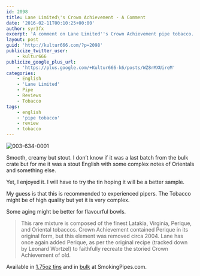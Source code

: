 ```yaml
---
id: 2098
title: Lane Limited\'s Crown Achievement - A Comment
date: '2016-02-11T00:10:25+00:00'
author: syr3fx
excerpt: 'A comment on Lane Limited''s Crown Achievement pipe tobacco.'
layout: post
guid: 'http://kultur666.com/?p=2098'
publicize_twitter_user:
    - kultur666
publicize_google_plus_url:
    - 'https://plus.google.com/+Kultur666-k6/posts/WZ8rMXUireM'
categories:
    - English
    - 'Lane Limited'
    - Pipe
    - Reviews
    - Tobacco
tags:
    - english
    - 'pipe tobacco'
    - review
    - tobacco
---
```


![003-634-0001](http://localhost:8080/wp-content/uploads/2016/02/003-634-0001.jpg)

Smooth, creamy but stout. I don’t know if it was a last batch from the bulk crate but for me it was a stout English with some complex notes of Orientals and something else.

Yet, I enjoyed it. I will have to try the tin hoping it will be a better sample.

My guess is that this is recommended to experienced pipers. The Tobacco might be of high quality but yet it is very complex.

Some aging might be better for flavourful bowls.

> This rare mixture is composed of the finest Latakia, Virginia, Perique, and Oriental tobaccos. Crown Achievement contained Perique in its original form, but this element was removed circa 2004. Lane has once again added Perique, as per the original recipe (tracked down by Leonard Wortzel) to faithfully recreate the storied Crown Achievement of old.

Available in [1.75oz tins](https://www.smokingpipes.com/tobacco/by-maker/lane/moreinfo.cfm?product_id=143594) and in [bulk](https://www.smokingpipes.com/tobacco/by-maker/lane/bulk/moreinfo.cfm?product_id=148019) at SmokingPipes.com.